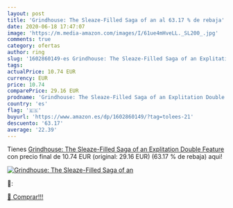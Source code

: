 ```yaml
---
layout: post
title: 'Grindhouse: The Sleaze-Filled Saga of an al 63.17 % de rebaja'
date: 2020-06-18 17:47:07
image: 'https://m.media-amazon.com/images/I/61ue4mHveLL._SL200_.jpg'
comments: true
category: ofertas
author: ring
slug: '1602860149-es Grindhouse: The Sleaze-Filled Saga of an Explitation...'
tags: 
actualPrice: 10.74 EUR
currency: EUR
price: 10.74
comparePrice: 29.16 EUR
prodname: 'Grindhouse: The Sleaze-Filled Saga of an Explitation Double Feature'
country: 'es'
flag: '🇪🇸'
buyurl: 'https://www.amazon.es/dp/1602860149/?tag=tolees-21'
descuento: '63.17'
average: '22.39'
---
```


Tienes [Grindhouse: The Sleaze-Filled Saga of an Explitation Double Feature](https://www.amazon.es/dp/1602860149/?tag=tolees-21) con precio final de  10.74 EUR (original: 29.16 EUR) (63.17 %  de rebaja) aqui!

[![Grindhouse: The Sleaze-Filled Saga of an](https://m.media-amazon.com/images/I/61ue4mHveLL._SL200_.jpg)](https://www.amazon.es/dp/1602860149/?tag=tolees-21)

🔎:


[🛒 Comprar!!!](https://www.amazon.es/dp/1602860149/?tag=tolees-21)
